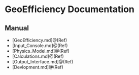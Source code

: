
<a id='GeoEfficiency-Documentation'></a>

<a id='GeoEfficiency-Documentation-1'></a>

# GeoEfficiency Documentation


<a id='Manual'></a>

<a id='Manual-1'></a>

## Manual


  * [GeoEfficiency.md]@(Ref)
  * [Input_Console.md]@(Ref)
  * [Physics_Model.md]@(Ref)
  * [Calculations.md]@(Ref)
  * [Output_Interface.md]@(Ref)
  * [Devlopment.md]@(Ref)

